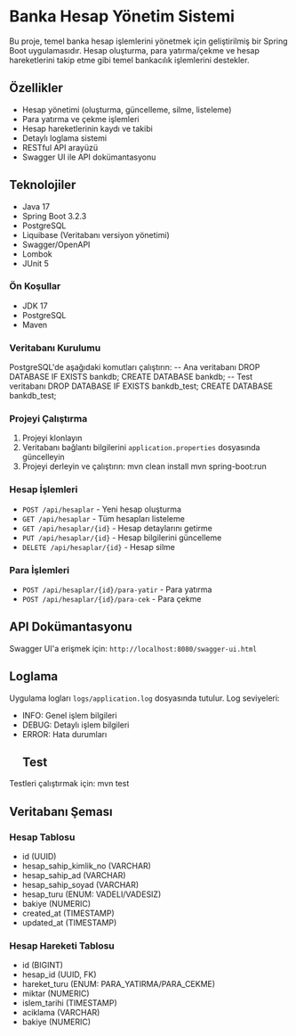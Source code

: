 # Banka Hesap Yönetim Sistemi

Bu proje, temel banka hesap işlemlerini yönetmek için geliştirilmiş bir Spring Boot uygulamasıdır. Hesap oluşturma, para yatırma/çekme ve hesap hareketlerini takip etme gibi temel bankacılık işlemlerini destekler.

## Özellikler

- Hesap yönetimi (oluşturma, güncelleme, silme, listeleme)
- Para yatırma ve çekme işlemleri
- Hesap hareketlerinin kaydı ve takibi
- Detaylı loglama sistemi
- RESTful API arayüzü
- Swagger UI ile API dokümantasyonu

## Teknolojiler

- Java 17
- Spring Boot 3.2.3
- PostgreSQL
- Liquibase (Veritabanı versiyon yönetimi)
- Swagger/OpenAPI
- Lombok
- JUnit 5

### Ön Koşullar

- JDK 17
- PostgreSQL
- Maven

### Veritabanı Kurulumu

PostgreSQL'de aşağıdaki komutları çalıştırın:
-- Ana veritabanı
DROP DATABASE IF EXISTS bankdb;
CREATE DATABASE bankdb;
-- Test veritabanı
DROP DATABASE IF EXISTS bankdb_test;
CREATE DATABASE bankdb_test;

### Projeyi Çalıştırma

1. Projeyi klonlayın
2. Veritabanı bağlantı bilgilerini `application.properties` dosyasında güncelleyin
3. Projeyi derleyin ve çalıştırın:
mvn clean install
mvn spring-boot:run

### Hesap İşlemleri

- `POST /api/hesaplar` - Yeni hesap oluşturma
- `GET /api/hesaplar` - Tüm hesapları listeleme
- `GET /api/hesaplar/{id}` - Hesap detaylarını getirme
- `PUT /api/hesaplar/{id}` - Hesap bilgilerini güncelleme
- `DELETE /api/hesaplar/{id}` - Hesap silme

### Para İşlemleri

- `POST /api/hesaplar/{id}/para-yatir` - Para yatırma
- `POST /api/hesaplar/{id}/para-cek` - Para çekme

## API Dokümantasyonu

Swagger UI'a erişmek için: `http://localhost:8080/swagger-ui.html`

## Loglama

Uygulama logları `logs/application.log` dosyasında tutulur. Log seviyeleri:

- INFO: Genel işlem bilgileri
- DEBUG: Detaylı işlem bilgileri
- ERROR: Hata durumları
  ## Test

Testleri çalıştırmak için:
mvn test
## Veritabanı Şeması

### Hesap Tablosu
- id (UUID)
- hesap_sahip_kimlik_no (VARCHAR)
- hesap_sahip_ad (VARCHAR)
- hesap_sahip_soyad (VARCHAR)
- hesap_turu (ENUM: VADELI/VADESIZ)
- bakiye (NUMERIC)
- created_at (TIMESTAMP)
- updated_at (TIMESTAMP)

### Hesap Hareketi Tablosu
- id (BIGINT)
- hesap_id (UUID, FK)
- hareket_turu (ENUM: PARA_YATIRMA/PARA_CEKME)
- miktar (NUMERIC)
- islem_tarihi (TIMESTAMP)
- aciklama (VARCHAR)
- bakiye (NUMERIC)
  
